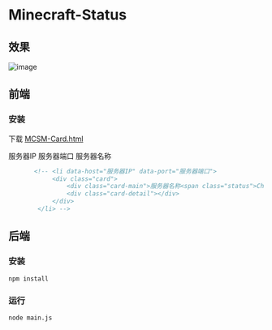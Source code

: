 # Minecraft-Status 
## 效果
![image](https://github.com/SIPC/MCSM-Minecraft-Status/assets/92251518/9ffadd57-9fa4-422d-99d2-3c756dc95cc3)

## 前端
### 安装
下载 [MCSM-Card.html](https://github.com/SIPC/MCSM-Minecraft-Status/blob/main/frontend/MCSM/MCSM-Card.html)

 服务器IP 服务器端口 服务器名称
```html
       <!-- <li data-host="服务器IP" data-port="服务器端口">
            <div class="card">
                <div class="card-main">服务器名称<span class="status">Checking...</span></div>
                <div class="card-detail"></div>
            </div>
        </li> -->
```


## 后端
### 安装
```
npm install
```
### 运行
```
node main.js
```

